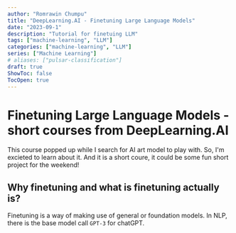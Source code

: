 ```yaml
---
author: "Romrawin Chumpu"
title: "DeepLearning.AI - Finetuning Large Language Models"
date: "2023-09-1"
description: "Tutorial for finetuing LLM"
tags: ["machine-learning", "LLM"]
categories: ["machine-learning", "LLM"]
series: ["Machine Learning"]
# aliases: ["pulsar-classification"]
draft: true
ShowToc: false
TocOpen: true
---
```


# Finetuning Large Language Models - short courses from DeepLearning.AI

This course popped up while I search for AI art model to play with. So, I'm excieted to learn about it. And it is a short coure, it could be some fun short project for the weekend!

## Why finetuning and what is finetuning actually is?

Finetuning is a way of making use of general or foundation models. In NLP, there is the base model call `GPT-3` for chatGPT. 
